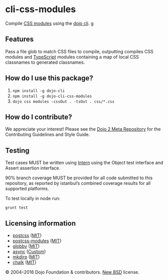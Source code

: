 # cli-css-modules

<!-- TODO: change and uncomment
[![Build Status](https://travis-ci.org/dojo/cli-build.svg?branch=master)](https://travis-ci.org/dojo/cli-build)
[![codecov](https://codecov.io/gh/dojo/cli-build/branch/master/graph/badge.svg)](https://codecov.io/gh/dojo/cli-build)
[![npm version](https://badge.fury.io/js/dojo-cli-build.svg)](http://badge.fury.io/js/dojo-cli-build)
-->

Compile [CSS modules](https://github.com/css-modules/css-modules) using the [dojo cli](http://github.com/dojo/cli).
g
## Features

Pass a file glob to match CSS files to compile, outputting compiles CSS modules and [TypeScript](https://www.typescriptlang.org/) modules containing a map of local CSS classnames to generated classnames.

## How do I use this package?

1. `npm install -g dojo-cli`
2. `npm install -g dojo-cli-css-modules`
3. `dojo css modules -cssOut . -tsOut . css/*.css`

## How do I contribute?

We appreciate your interest!  Please see the [Dojo 2 Meta Repository](https://github.com/dojo/meta#readme) for the
Contributing Guidelines and Style Guide.

## Testing

Test cases MUST be written using [Intern](https://theintern.github.io) using the Object test interface and Assert assertion interface.

90% branch coverage MUST be provided for all code submitted to this repository, as reported by istanbul’s combined coverage results for all supported platforms.

To test locally in node run:

`grunt test`

## Licensing information

* [postcss](https://github.com/postcss/postcss) ([MIT](https://github.com/postcss/postcss/blob/master/LICENSE))
* [postcss-modules](https://github.com/css-modules/postcss-modules/blob/master/LICENSE) ([MIT](https://github.com/css-modules/postcss-modules/blob/master/LICENSE))
* [globby](https://github.com/sindresorhus/globby) ([MIT](https://github.com/sindresorhus/globby/blob/master/license))
* [async](https://github.com/caolan/async/) ([Custom](https://github.com/caolan/async/blob/master/LICENSE))
* [mkdirp](https://github.com/substack/node-mkdirp) ([MIT](https://github.com/substack/node-mkdirp/blob/master/LICENSE))
* [chalk](https://github.com/chalk/chalk) ([MIT](https://github.com/chalk/chalk/blob/master/license))

© 2004–2016 Dojo Foundation & contributors. [New BSD](http://opensource.org/licenses/BSD-3-Clause) license.
